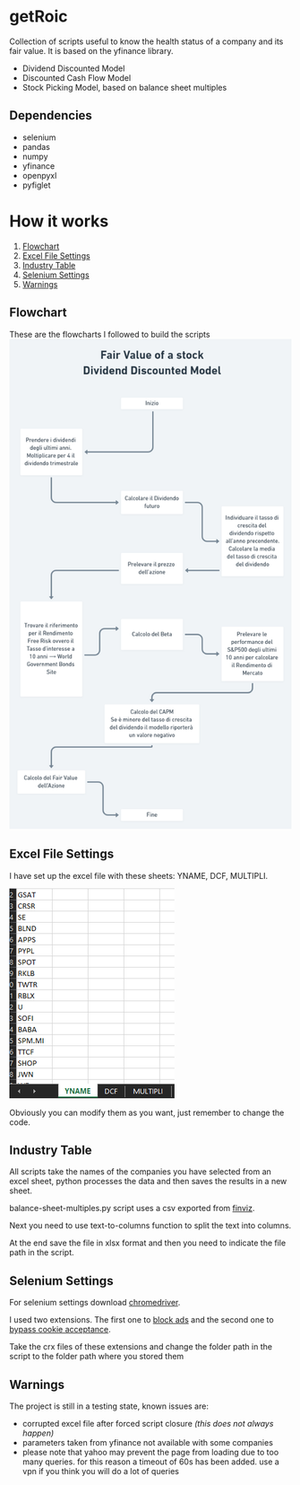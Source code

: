 # getRoic
Collection of scripts useful to know the health status of a company and its fair value. It is based on the yfinance library.
- Dividend Discounted Model 
- Discounted Cash Flow Model
- Stock Picking Model, based on balance sheet multiples

## Dependencies
- selenium
- pandas
- numpy
- yfinance
- openpyxl
- pyfiglet

# How it works

1. [Flowchart](#flowchart)
2. [Excel File Settings](#excel)
3. [Industry Table](#finviz)
4. [Selenium Settings](#selenium)
5. [Warnings](#warnings)

## Flowchart <a name="excel"></a>

These are the flowcharts I followed to build the scripts
![ddm](https://github.com/gstru/getRoic/blob/main/src/images/dividend-discounted-model.png)

## Excel File Settings <a name="excel"></a>
I have set up the excel file with these sheets: YNAME, DCF, MULTIPLI.

![excel_sheets](https://github.com/gstru/getRoic/blob/main/src/images/excel.png)

Obviously you can modify them as you want, just remember to change the code.

## Industry Table <a name="finviz"></a>
All scripts take the names of the companies you have selected from an excel sheet, python processes the data and then saves the results in a new sheet.

balance-sheet-multiples.py script uses a csv exported from [finviz](https://finviz.com/grp_export.ashx?g=industry&v=120&o=name). 

Next you need to use text-to-columns function to split the text into columns. 

At the end save the file in xlsx format and then you need to indicate the file path in the script.

## Selenium Settings <a name="selenium"></a>

For selenium settings download [chromedriver](https://chromedriver.chromium.org/). 

I used two extensions. The first one to [block ads](https://chrome.google.com/webstore/detail/ublock-origin/cjpalhdlnbpafiamejdnhcphjbkeiagm) and the second one to [bypass cookie acceptance](https://chrome.google.com/webstore/detail/i-dont-care-about-cookies/fihnjjcciajhdojfnbdddfaoknhalnja). 

Take the crx files of these extensions and change the folder path in the script to the folder path where you stored them

## Warnings <a name="warnings"></a>
The project is still in a testing state, known issues are:

- corrupted excel file after forced script closure *(this does not always happen)*
- parameters taken from yfinance not available with some companies
- please note that yahoo may prevent the page from loading due to too many queries. for this reason a timeout of 60s has been added. use a vpn if you think you will do a lot of queries
